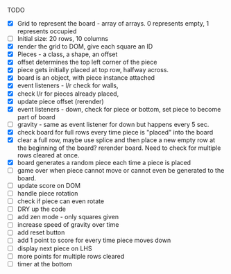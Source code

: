 TODO

- [x] Grid to represent the board - array of arrays. 0 represents empty, 1 represents occupied
- [ ] Initial size: 20 rows, 10 columns
- [x] render the grid to DOM, give each square an ID
- [x] Pieces - a class,  a shape, an offset
- [x] offset determines the top left corner of the piece
- [x] piece gets initially placed at top row, halfway across.
- [x] board is an object, with piece instance attached
- [x] event listeners - l/r check for walls,
- [x] check l/r for pieces already placed,
- [x] update piece offset (rerender)
- [x] event listeners - down, check for piece or bottom, set piece to become part of board
- [ ] gravity - same as event listener for down but happens every 5 sec.
- [x] check board for full rows every time piece is "placed" into the board
- [x] clear a full row, maybe use splice and then place a new empty row at the beginning of the board? rerender board. Need to check for multiple rows cleared at once.
- [x] board generates a random piece each time a piece is placed
- [ ] game over when piece cannot move or cannot even be generated to the board.
- [ ] update score on DOM
- [ ] handle piece rotation
- [ ] check if piece can even rotate
- [ ] DRY up the code
- [ ] add zen mode - only squares given
- [ ] increase speed of gravity over time
- [ ] add reset button
- [ ] add 1 point to score for every time piece moves down
- [ ] display next piece on LHS
- [ ] more points for multiple rows cleared
- [ ] timer at the bottom
